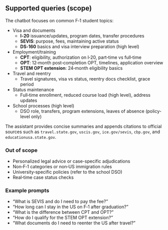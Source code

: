 ## Supported queries (scope)

The chatbot focuses on common F‑1 student topics:

- Visa and documents
  - **I‑20** issuance/updates, program dates, transfer procedures
  - **SEVIS**: purpose, fees, maintaining active status
  - **DS‑160** basics and visa interview preparation (high level)
- Employment/training
  - **CPT**: eligibility, authorization on I‑20, part‑time vs full‑time
  - **OPT**: 12‑month post‑completion OPT, timelines, application overview
  - **STEM OPT extension**: 24‑month eligibility basics
- Travel and reentry
  - Travel signatures, visa vs status, reentry docs checklist, grace period
- Status maintenance
  - Full‑time enrollment, reduced course load (high level), address updates
- School processes (high level)
  - DSO role, transfers, program extensions, leaves of absence (policy-level only)

The assistant provides concise summaries and appends citations to official sources such as `travel.state.gov`, `uscis.gov`, `ice.gov/sevis`, `cbp.gov`, and `educationusa.state.gov`.

### Out of scope
- Personalized legal advice or case-specific adjudications
- Non‑F‑1 categories or non‑US immigration rules
- University‑specific policies (refer to the school DSO)
- Real‑time case status checks

### Example prompts
- “What is SEVIS and do I need to pay the fee?”
- “How long can I stay in the US on F‑1 after graduation?”
- “What is the difference between CPT and OPT?”
- “How do I qualify for the STEM OPT extension?”
- “What documents do I need to reenter the US after travel?”